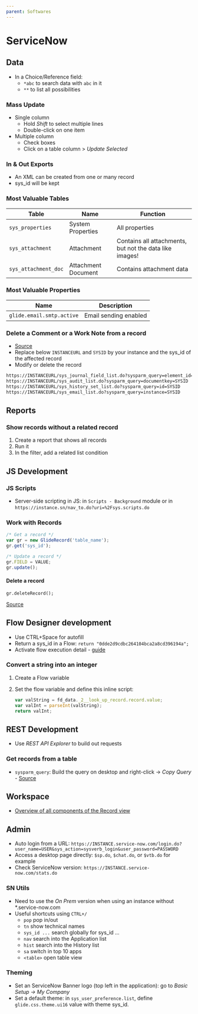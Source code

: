 ```yaml
---
parent: Softwares
---
```


# ServiceNow

## Data

* In a Choice/Reference field:
    * `*abc` to search data with `abc` in it
    * `**` to list all possibilities

### Mass Update

* Single column
    * Hold *Shift* to select multiple lines
    * Double-click on one item
* Multiple column
    * Check boxes
    * Click on a table column > *Update Selected*

### In & Out Exports

* An XML can be created from one or many record
* sys_id will be kept

### Most Valuable Tables

Table | Name | Function
-|-|-
`sys_properties` | System Properties | All properties
`sys_attachment` | Attachment | Contains all attachments, but not the data like images!
`sys_attachment_doc` | Attachment Document | Contains attachment data

### Most Valuable Properties

Name | Description
-|-
`glide.email.smtp.active` | Email sending enabled

### Delete a Comment or a Work Note from a record

* [Source](https://support.servicenow.com/kb?id=kb_article_view&sysparm_article=KB0520375)
* Replace below `INSTANCEURL` and `SYSID` by your instance and the sys_id of the affected record
* Modify or delete the record

```html
https://INSTANCEURL/sys_journal_field_list.do?sysparm_query=element_id=SYSID
https://INSTANCEURL/sys_audit_list.do?sysparm_query=documentkey=SYSID
https://INSTANCEURL/sys_history_set_list.do?sysparm_query=id=SYSID
https://INSTANCEURL/sys_email_list.do?sysparm_query=instance=SYSID
```

## Reports

### Show records without a related record

1. Create a report that shows all records
2. Run it
3. In the filter, add a related list condition

## JS Development

### JS Scripts

* Server-side scripting in JS: in `Scripts - Background` module or in `https://instance.sn/nav_to.do?uri=%2Fsys.scripts.do`

### Work with Records

```js
/* Get a record */
var gr = new GlideRecord('table_name');     
gr.get('sys_id');

/* Update a record */
gr.FIELD = VALUE;
gr.update();
```

#### Delete a record

 `gr.deleteRecord();`

[Source](https://servicenowguru.com/scripting/gliderecord-query-cheat-sheet/)

## Flow Designer development

* Use CTRL+Space for autofill
* Return a sys_id in a Flow: `return "0dde2d9cdbc264104bca2a8cd396194a";`
* Activate flow execution detail - [guide](https://docs.servicenow.com/bundle/sandiego-application-development/page/administer/flow-designer/task/enable-flow-reporting.html)

### Convert a string into an integer

1. Create a Flow variable
1. Set the flow variable and define this inline script:

    ```js
    var valString = fd_data._2__look_up_record.record.value;
    var valInt = parseInt(valString);
    return valInt;
    ```

## REST Development

* Use *REST API Explorer* to build out requests

### Get records from a table

* `sysparm_query`: Build the query on desktop and right-click → *Copy Query* - [Source](https://developer.servicenow.com/dev.do#!/learn/learning-plans/quebec/servicenow_application_developer/app_store_learnv2_rest_quebec_more_about_query_parameters)

## Workspace

* [Overview of all components of the Record view](https://docs.servicenow.com/bundle/rome-servicenow-platform/page/administer/workspace/concept/record-view.html)

## Admin

* Auto login from a URL: `https://INSTANCE.service-now.com/login.do?user_name=USER&sys_action=sysverb_login&user_password=PASSWORD`
* Access a desktop page directly: `$sp.do`, `$chat.do`, or `$vtb.do` for example
* Check ServiceNow version: `https://INSTANCE.service-now.com/stats.do`

### SN Utils

* Need to use the *On Prem* version when using an instance without *.service-now.com
* Useful shortcuts using `CTRL+/`
    * `pop` pop in/out
    * `tn` show technical names
    * `sys_id ...` search globally for sys_id ...
    * `nav` search into the Application list
    * `hist` search into the History list
    * `sa` switch in top 10 apps
    * `<table>` open table view

### Theming

* Set an ServiceNow Banner logo (top left in the application): go to *Basic Setup → My Company*
* Set a default theme: in `sys_user_preference.list`, define `glide.css.theme.ui16` value with theme sys_id.
